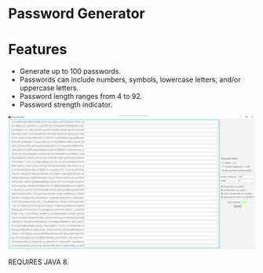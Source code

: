 # Password Generator

# Features

- Generate up to 100 passwords.
- Passwords can include numbers, symbols, lowercase letters, and/or uppercase letters.
- Password length ranges from 4 to 92. 
- Password strength indicator.

![alt text](https://github.com/JustinDLlacuna/javafx-password-generator/blob/master/screenshot.png?raw=true)

REQUIRES JAVA 8.
